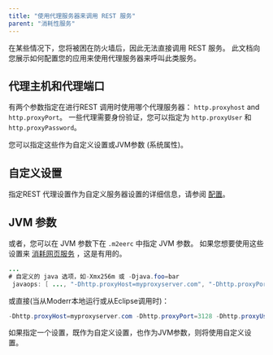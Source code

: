 ```yaml
---
title: "使用代理服务器来调用 REST 服务"
parent: "消耗性服务"
---
```


在某些情况下，您将被困在防火墙后，因此无法直接调用 REST 服务。 此文档向您展示如何配置您的应用来使用代理服务器来呼叫此类服务。

## 代理主机和代理端口

有两个参数指定在进行REST 调用时使用哪个代理服务器： `http.proxyhost` and `http.proxyPort`。 一些代理需要身份验证，您可以指定为 `http.proxyUser` 和 `http.proxyPassword`。

您可以指定这些作为自定义设置或JVM参数 (系统属性)。

## 自定义设置

指定REST 代理设置作为自定义服务器设置的详细信息，请参阅 [配置](configuration#custom)。

## JVM 参数

或者，您可以在 JVM 参数下在 `.m2eerc` 中指定 JVM 参数。 如果您想要使用这些设置来 [消耗网页服务](using-a-proxy-to-call-a-webservice) ，这是有用的。

```java
...
# 自定义的 java 选项，如-Xmx256m 或 -Djava.foo=bar
 javaops: [ ..., "-Dhttp.proxyHost=myproxyserver.com", "-Dhttp.proxyPort=3128", "-Dhttp.proxyUser=myusername" "-Dhttp.proxyPassword=mypassword"

```

或直接(当从Moderr本地运行或从Eclipse调用时)：

```java
-Dhttp.proxyHost=myproxyserver.com -Dhttp.proxyPort=3128 -Dhttp.proxyUser=myuser-httpD.proxyPassword=mypassword
```

如果指定一个设置，既作为自定义设置，也作为JVM参数，则将使用自定义设置。
